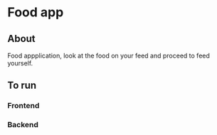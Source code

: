 # Food app

## About
Food appplication, look at the food on your feed and proceed to feed yourself.

## To run

### Frontend

### Backend
